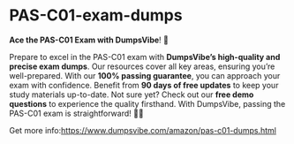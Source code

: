# PAS-C01-exam-dumps
**Ace the PAS-C01 Exam with DumpsVibe**! 🎉

Prepare to excel in the PAS-C01 exam with **DumpsVibe’s high-quality and precise exam dumps**. Our resources cover all key areas, ensuring you’re well-prepared. With our **100% passing guarantee**, you can approach your exam with confidence. Benefit from **90 days of free updates** to keep your study materials up-to-date. Not sure yet? Check out our **free demo questions** to experience the quality firsthand. With DumpsVibe, passing the PAS-C01 exam is straightforward! 📘✨

Get more info:https://www.dumpsvibe.com/amazon/pas-c01-dumps.html
